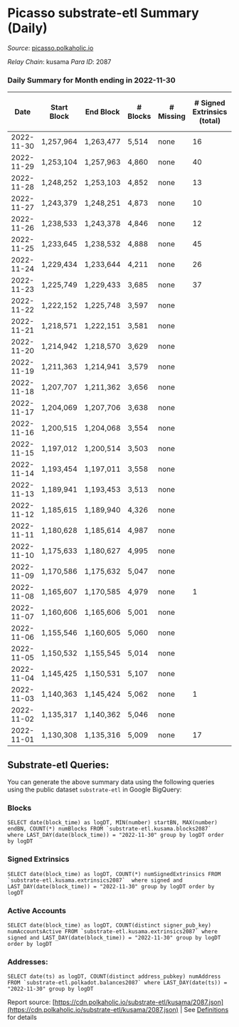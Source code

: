 # Picasso substrate-etl Summary (Daily)

_Source_: [picasso.polkaholic.io](https://picasso.polkaholic.io)

*Relay Chain*: kusama
*Para ID*: 2087



### Daily Summary for Month ending in 2022-11-30


| Date | Start Block | End Block | # Blocks | # Missing | # Signed Extrinsics (total) | # Active Accounts | # Addresses with Balances | # Events | # Transfers | # XCM Transfers In | # XCM Transfers Out |
| ---- | ----------- | --------- | -------- | --------- | --------------------------- | ----------------- | ------------------------- | -------- | ----------- | ------------------ | ------------------- |
| 2022-11-30 | 1,257,964 | 1,263,477 | 5,514 | none  | 16 | 16 | 1,066 | 11,496 | 74  |   |   |
| 2022-11-29 | 1,253,104 | 1,257,963 | 4,860 | none  | 40 | 24 | 1,006 | 10,800 | 360  |   |   |
| 2022-11-28 | 1,248,252 | 1,253,103 | 4,852 | none  | 13 | 12 | 906 | 10,720 | 197  |   |   |
| 2022-11-27 | 1,243,379 | 1,248,251 | 4,873 | none  | 10 | 9 | 756 | 10,564 | 164  |   |   |
| 2022-11-26 | 1,238,533 | 1,243,378 | 4,846 | none  | 12 | 12 | 636 | 11,514 | 416  |   |   |
| 2022-11-25 | 1,233,645 | 1,238,532 | 4,888 | none  | 45 | 20 | 368 | 11,981 | 754  |   |   |
| 2022-11-24 | 1,229,434 | 1,233,644 | 4,211 | none  | 26 | 21 | 161 | 8,968 | 335  |   |   |
| 2022-11-23 | 1,225,749 | 1,229,433 | 3,685 | none  | 37 | 12 |  | 8,972 | 576  | 1 ($7.88) |   |
| 2022-11-22 | 1,222,152 | 1,225,748 | 3,597 | none  |  |  |  | 7,196 |   |   |   |
| 2022-11-21 | 1,218,571 | 1,222,151 | 3,581 | none  |  |  | 21 | 7,164 |   |   |   |
| 2022-11-20 | 1,214,942 | 1,218,570 | 3,629 | none  |  |  |  | 7,260 |   |   |   |
| 2022-11-19 | 1,211,363 | 1,214,941 | 3,579 | none  |  |  | 21 | 7,160 |   |   |   |
| 2022-11-18 | 1,207,707 | 1,211,362 | 3,656 | none  |  |  |  | 7,317 |   |   |   |
| 2022-11-17 | 1,204,069 | 1,207,706 | 3,638 | none  |  |  |  | 7,278 |   |   |   |
| 2022-11-16 | 1,200,515 | 1,204,068 | 3,554 | none  |  |  | 21 | 7,110 |   |   |   |
| 2022-11-15 | 1,197,012 | 1,200,514 | 3,503 | none  |  |  | 21 | 7,007 |   |   |   |
| 2022-11-14 | 1,193,454 | 1,197,011 | 3,558 | none  |  |  |  | 7,118 |   |   |   |
| 2022-11-13 | 1,189,941 | 1,193,453 | 3,513 | none  |  |  |  | 7,028 |   |   |   |
| 2022-11-12 | 1,185,615 | 1,189,940 | 4,326 | none  |  |  |  | 8,655 |   |   |   |
| 2022-11-11 | 1,180,628 | 1,185,614 | 4,987 | none  |  |  |  | 9,977 |   |   |   |
| 2022-11-10 | 1,175,633 | 1,180,627 | 4,995 | none  |  |  |  | 9,996 |   |   |   |
| 2022-11-09 | 1,170,586 | 1,175,632 | 5,047 | none  |  |  |  | 10,097 |   |   |   |
| 2022-11-08 | 1,165,607 | 1,170,585 | 4,979 | none  | 1 | 1 |  | 10,013 | 37  | 1  |   |
| 2022-11-07 | 1,160,606 | 1,165,606 | 5,001 | none  |  |  |  | 10,005 |   |   |   |
| 2022-11-06 | 1,155,546 | 1,160,605 | 5,060 | none  |  |  |  | 10,126 |   |   |   |
| 2022-11-05 | 1,150,532 | 1,155,545 | 5,014 | none  |  |  |  | 10,030 |   |   |   |
| 2022-11-04 | 1,145,425 | 1,150,531 | 5,107 | none  |  |  |  | 10,217 |   |   |   |
| 2022-11-03 | 1,140,363 | 1,145,424 | 5,062 | none  | 1 | 1 | 21 | 10,168 | 36  |   |   |
| 2022-11-02 | 1,135,317 | 1,140,362 | 5,046 | none  |  |  |  | 10,169 |   |   |   |
| 2022-11-01 | 1,130,308 | 1,135,316 | 5,009 | none  | 17 | 1 | 21 | 10,337 | 151  | 1  |   |

## Substrate-etl Queries:
You can generate the above summary data using the following queries using the public dataset `substrate-etl` in Google BigQuery:


### Blocks
```
SELECT date(block_time) as logDT, MIN(number) startBN, MAX(number) endBN, COUNT(*) numBlocks FROM `substrate-etl.kusama.blocks2087`  where LAST_DAY(date(block_time)) = "2022-11-30" group by logDT order by logDT
```


### Signed Extrinsics
```
SELECT date(block_time) as logDT, COUNT(*) numSignedExtrinsics FROM `substrate-etl.kusama.extrinsics2087`  where signed and LAST_DAY(date(block_time)) = "2022-11-30" group by logDT order by logDT
```


### Active Accounts
```
SELECT date(block_time) as logDT, COUNT(distinct signer_pub_key) numAccountsActive FROM `substrate-etl.kusama.extrinsics2087` where signed and LAST_DAY(date(block_time)) = "2022-11-30" group by logDT order by logDT
```


### Addresses:
```
SELECT date(ts) as logDT, COUNT(distinct address_pubkey) numAddress FROM `substrate-etl.polkadot.balances2087` where LAST_DAY(date(ts)) = "2022-11-30" group by logDT
```



Report source: [https://cdn.polkaholic.io/substrate-etl/kusama/2087.json](https://cdn.polkaholic.io/substrate-etl/kusama/2087.json) | See [Definitions](/DEFINITIONS.md) for details

